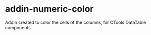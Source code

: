 addin-numeric-color
===================

AddIn created to color the cells of the columns, for CTools DataTable components
